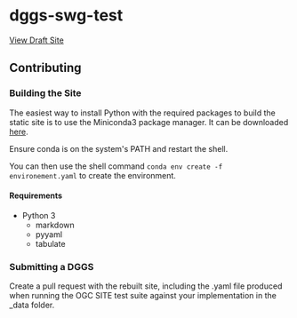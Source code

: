 # dggs-swg-test

[View Draft Site](https://data-navigator.github.io/dggs-swg-test/)

## Contributing

### Building the Site

The easiest way to install Python with the required packages to build the static site is to use the
Miniconda3 package manager.
It can be downloaded [here](https://conda.io/miniconda.html).

Ensure conda is on the system's PATH and restart the shell.

You can then use the shell command `conda env create -f environement.yaml` to
create the environment.

#### Requirements

- Python 3
  - markdown
  - pyyaml
  - tabulate

### Submitting a DGGS

Create a pull request with the rebuilt site, including the .yaml file
produced when running the OGC SITE test suite against your implementation
in the _data folder.
